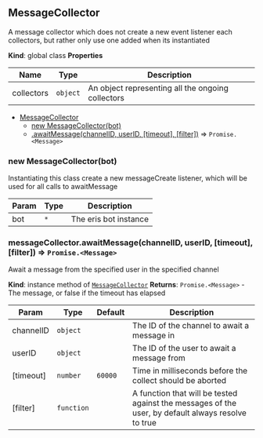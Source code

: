 ## MessageCollector
A message collector which does not create a new event listener each collectors, but rather only use one added when its instantiated

**Kind**: global class
**Properties**

| Name | Type | Description |
| --- | --- | --- |
| collectors | <code>object</code> | An object representing all the ongoing collectors |


* [MessageCollector](#MessageCollector)
    * [new MessageCollector(bot)](#new_MessageCollector_new)
    * [.awaitMessage(channelID, userID, [timeout], [filter])](#MessageCollector+awaitMessage) ⇒ <code>Promise.&lt;Message&gt;</code>

<a name="new_MessageCollector_new"></a>

### new MessageCollector(bot)
Instantiating this class create a new messageCreate listener, which will be used for all calls to awaitMessage


| Param | Type | Description |
| --- | --- | --- |
| bot | <code>\*</code> | The eris bot instance |

<a name="MessageCollector+awaitMessage"></a>

### messageCollector.awaitMessage(channelID, userID, [timeout], [filter]) ⇒ <code>Promise.&lt;Message&gt;</code>
Await a message from the specified user in the specified channel

**Kind**: instance method of [<code>MessageCollector</code>](#MessageCollector)
**Returns**: <code>Promise.&lt;Message&gt;</code> - The message, or false if the timeout has elapsed

| Param | Type | Default | Description |
| --- | --- | --- | --- |
| channelID | <code>object</code> |  | The ID of the channel to await a message in |
| userID | <code>object</code> |  | The ID of the user to await a message from |
| [timeout] | <code>number</code> | <code>60000</code> | Time in milliseconds before the collect should be aborted |
| [filter] | <code>function</code> |  | A function that will be tested against the messages of the user, by default always resolve to true |